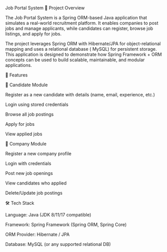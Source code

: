 Job Portal System
📌 Project Overview

The Job Portal System is a Spring ORM-based Java application that simulates a real-world recruitment platform.
It enables companies to post jobs and manage applicants, while candidates can register, browse job listings, and apply for jobs.

The project leverages Spring ORM with Hibernate/JPA for object-relational mapping and uses a relational database ( MySQL) for persistent storage.
This application is designed to demonstrate how Spring Framework + ORM concepts can be used to build scalable, maintainable, and modular applications.

🎯 Features

🔹 Candidate Module

Register as a new candidate with details (name, email, experience, etc.)

Login using stored credentials

Browse all job postings

Apply for jobs

View applied jobs

🔹 Company Module

Register a new company profile

Login with credentials

Post new job openings

View candidates who applied

Delete/Update job postings

🛠️ Tech Stack

Language: Java (JDK 8/11/17 compatible)

Framework: Spring Framework (Spring ORM, Spring Core)

ORM Provider: Hibernate / JPA

Database: MySQL (or any supported relational DB)
